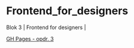 # Frontend_for_designers
Blok 3 | Frontend for designers |

[GH Pages - opdr. 3](https://github.com/Sammthings/Frontend_for_designers/tree/master/Opdracht%203.1/index.html)
